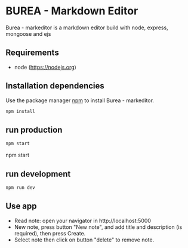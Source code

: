 # BUREA - Markdown Editor

Burea - markeditor is a markdown editor build with node, express, mongoose and ejs

## Requirements

- node (https://nodejs.org)

## Installation dependencies

Use the package manager [npm](https://www.npmjs.com/) to install Burea - markeditor.

```bash
npm install
```

## run production

```bash
npm start
```

npm start

## run development

```bash
npm run dev
```

## Use app

- Read note: open your navigator in http://localhost:5000
- New note, press button "New note", and add title and description (is required), then press Create.
- Select note then click on button "delete" to remove note.
